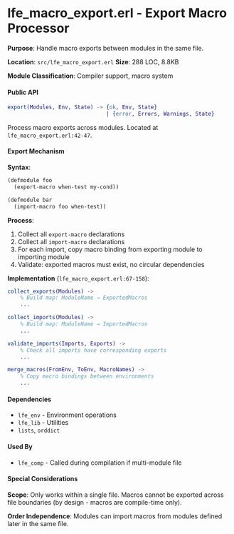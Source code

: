 # lfe_macro_export.erl - Export Macro Processor

**Purpose**: Handle macro exports between modules in the same file.

**Location**: `src/lfe_macro_export.erl`
**Size**: 288 LOC, 8.8KB

**Module Classification**: Compiler support, macro system

#### Public API

```erlang
export(Modules, Env, State) -> {ok, Env, State}
                               | {error, Errors, Warnings, State}
```

Process macro exports across modules. Located at `lfe_macro_export.erl:42-47`.

#### Export Mechanism

**Syntax**:

```lisp
(defmodule foo
  (export-macro when-test my-cond))

(defmodule bar
  (import-macro foo when-test))
```

**Process**:

1. Collect all `export-macro` declarations
2. Collect all `import-macro` declarations
3. For each import, copy macro binding from exporting module to importing module
4. Validate: exported macros must exist, no circular dependencies

**Implementation** (`lfe_macro_export.erl:67-158`):

```erlang
collect_exports(Modules) ->
    % Build map: ModuleName → ExportedMacros
    ...

collect_imports(Modules) ->
    % Build map: ModuleName → ImportedMacros
    ...

validate_imports(Imports, Exports) ->
    % Check all imports have corresponding exports
    ...

merge_macros(FromEnv, ToEnv, MacroNames) ->
    % Copy macro bindings between environments
    ...
```

#### Dependencies

- `lfe_env` - Environment operations
- `lfe_lib` - Utilities
- `lists`, `orddict`

#### Used By

- `lfe_comp` - Called during compilation if multi-module file

#### Special Considerations

**Scope**: Only works within a single file. Macros cannot be exported across file boundaries (by design - macros are compile-time only).

**Order Independence**: Modules can import macros from modules defined later in the same file.
